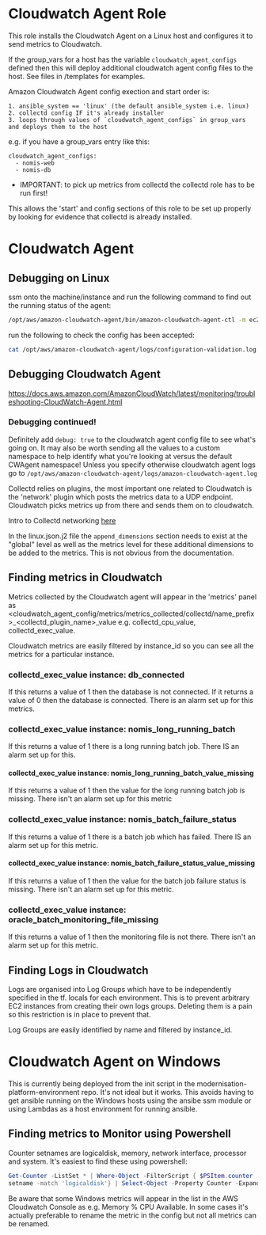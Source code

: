 # Cloudwatch Agent Role

This role installs the Cloudwatch Agent on a Linux host and configures it to send metrics to Cloudwatch.

If the group_vars for a host has the variable `cloudwatch_agent_configs` defined then this will deploy additional cloudwatch agent config files to the host. See files in /templates for examples. 

Amazon Cloudwatch Agent config exection and start order is: 

    1. ansible_system == 'linux' (the default ansible_system i.e. linux)
    2. collectd config IF it's already installer
    3. loops through values of `cloudwatch_agent_configs` in group_vars and deploys them to the host
    
e.g. if you have a group_vars entry like this:

```
cloudwatch_agent_configs:
  - nomis-web
  - nomis-db
```  

* IMPORTANT: to pick up metrics from collectd the collectd role has to be run first! 

This allows the 'start' and config sections of this role to be set up properly by looking for evidence that collectd is already installed.

# Cloudwatch Agent
## Debugging on Linux

ssm onto the machine/instance and run the following command to find out the running status of the agent:

```bash
/opt/aws/amazon-cloudwatch-agent/bin/amazon-cloudwatch-agent-ctl -m ec2 -a status
```

run the following to check the config has been accepted:

```bash
cat /opt/aws/amazon-cloudwatch-agent/logs/configuration-validation.log
```

## Debugging Cloudwatch Agent

https://docs.aws.amazon.com/AmazonCloudWatch/latest/monitoring/troubleshooting-CloudWatch-Agent.html


### Debugging continued!

Definitely add `debug: true` to the cloudwatch agent config file to see what's going on. It may also be worth sending all the values to a custom namespace to help identify what you're looking at versus the default CWAgent namespace! Unless you specify otherwise cloudwatch agent logs go to `/opt/aws/amazon-cloudwatch-agent/logs/amazon-cloudwatch-agent.log`

Collectd relies on plugins, the most important one related to Cloudwatch is the 'network' plugin which posts the metrics data to a UDP endpoint. Cloudwatch picks metrics up from there and sends them on to cloudwatch. 

Intro to Collectd networking [here](https://collectd.org/wiki/index.php/Networking_introduction)

In the linux.json.j2 file the `append_dimensions` section needs to exist at the "global" level as well as the metrics level for these additional dimensions to be added to the metrics. This is not obvious from the documentation.

## Finding metrics in Cloudwatch

Metrics collected by the Cloudwatch agent will appear in the 'metrics' panel as <cloudwatch_agent_config/metrics/metrics_collected/collectd/name_prefix>_<collectd_plugin_name>_value e.g. collectd_cpu_value, collectd_exec_value.

Cloudwatch metrics are easily filtered by instance_id so you can see all the metrics for a particular instance.

### collectd_exec_value instance: db_connected

If this returns a value of 1 then the database is not connected. If it returns a value of 0 then the database is connected. There is an alarm set up for this metrics.

### collectd_exec_value instance: nomis_long_running_batch

If this returns a value of 1 there is a long running batch job. There IS an alarm set up for this.

#### collectd_exec_value instance: nomis_long_running_batch_value_missing

If this returns a value of 1 then the value for the long running batch job is missing. There isn't an alarm set up for this metric
### collectd_exec_value instance: nomis_batch_failure_status

If this returns a value of 1 there is a batch job which has failed. There IS an alarm set up for this metric.

#### collectd_exec_value instance: nomis_batch_failure_status_value_missing

If this returns a value of 1 then the value for the batch job failure status is missing. There isn't an alarm set up for this metric.

### collectd_exec_value instance: oracle_batch_monitoring_file_missing

If this returns a value of 1 then the monitoring file is not there. There isn't an alarm set up for this metric.

## Finding Logs in Cloudwatch

Logs are organised into Log Groups which have to be independently specified in the tf. locals for each environment. This is to prevent arbitrary EC2 instances from creating their own logs groups. Deleting them is a pain so this restriction is in place to prevent that.

Log Groups are easily identified by name and filtered by instance_id.

# Cloudwatch Agent on Windows

This is currently being deployed from the init script in the modernisation-platform-environment repo. It's not ideal but it works. This avoids having to get ansible running on the Windows hosts using the ansibe ssm module or using Lambdas as a host environment for running ansible.

## Finding metrics to Monitor using Powershell

Counter setnames are logicaldisk, memory, network interface, processor and system. It's easiest to find these using powershell:

```powershell
Get-Counter -ListSet * | Where-Object -FilterScript { $PSItem.counter
setname -match 'logicaldisk'} | Select-Object -Property Counter -ExpandProperty Counter
```

Be aware that some Windows metrics will appear in the list in the AWS Cloudwatch Console as <CounterSetName> <Metric Name> e.g. Memory % CPU Available. In some cases it's actually preferable to rename the metric in the config but not all metrics can be renamed. 
